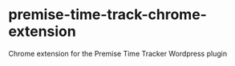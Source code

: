 # premise-time-track-chrome-extension
Chrome extension for the Premise Time Tracker Wordpress plugin
